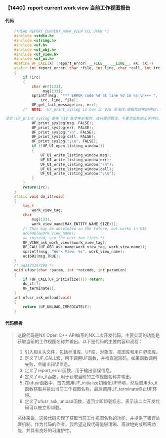 ### 【1440】report current work view 当前工作视图报告

#### 代码

```cpp
    /*HEAD REPORT_CURRENT_WORK_VIEW CCC UFUN */  
    #include <stdio.h>  
    #include <string.h>  
    #include <uf.h>  
    #include <uf_obj.h>  
    #include <uf_view.h>  
    #include <uf_ui.h>  
    #define UF_CALL(X) (report_error( __FILE__, __LINE__, #X, (X)))  
    static int report_error( char *file, int line, char *call, int irc)  
    {  
        if (irc)  
        {  
            char err[133],  
                 msg[133];  
            sprintf(msg, "*** ERROR code %d at line %d in %s:\n+++ ",  
                irc, line, file);  
            UF_get_fail_message(irc, err);  
        /*  NOTE:  UF_print_syslog is new in V18 里海译:根据文档中的内容，可以得出以下翻译：

注意：UF_print_syslog 是在 V18 版本中新增的，请只提供翻译，不要添加其他无关内容。 */  
            UF_print_syslog(msg, FALSE);  
            UF_print_syslog(err, FALSE);  
            UF_print_syslog("\n", FALSE);  
            UF_print_syslog(call, FALSE);  
            UF_print_syslog(";\n", FALSE);  
            if (!UF_UI_open_listing_window())  
            {  
                UF_UI_write_listing_window(msg);  
                UF_UI_write_listing_window(err);  
                UF_UI_write_listing_window("\n");  
                UF_UI_write_listing_window(call);  
                UF_UI_write_listing_window(";\n");  
            }  
        }  
        return(irc);  
    }  
    static void do_it(void)  
    {  
        tag_t   
            work_view_tag;  
        char  
            msg[133],  
            work_view_name[MAX_ENTITY_NAME_SIZE+1];  
        /* This may be obseleted in the future, but works in V18   
        uc6448(&work_view_name);  
        so instead, use the next two lines */  
        UF_VIEW_ask_work_view(&work_view_tag);  
        UF_CALL(UF_OBJ_ask_name(work_view_tag, work_view_name));  
        sprintf(msg, "Work View: %s", work_view_name);  
        uc1601(msg,TRUE);  
    }  
    /* qq3123197280 */  
    void ufusr(char *param, int *retcode, int paramLen)  
    {  
        if (UF_CALL(UF_initialize())) return;  
        do_it();  
        UF_terminate();  
    }  
    int ufusr_ask_unload(void)  
    {  
        return (UF_UNLOAD_IMMEDIATELY);  
    }

```

#### 代码解析

> 这段代码是NX Open C++ API编写的NX二次开发代码，主要实现的功能是获取当前的工作视图名称并输出。以下是代码的主要内容和流程：
>
> 1. 引入相关头文件，包括标准库、UF库、对象库、视图库和用户界面库。
> 2. 定义了UF_CALL宏，用于调用UF函数，并检查返回码。如果函数调用失败，会输出错误信息。
> 3. 定义了report_error函数，用于输出错误信息。
> 4. 定义了do_it函数，用于获取当前的工作视图名称并输出。
> 5. 在ufusr函数中，首先调用UF_initialize初始化UF环境，然后调用do_it函数获取并输出当前工作视图名称，最后调用UF_terminate终止UF环境。
> 6. 定义了ufusr_ask_unload函数，返回立即卸载标志，表示该二次开发代码可以被立即卸载。
>
> 总体来说，这段代码实现了获取当前工作视图名称的功能，并提供了错误处理机制。作为代码的作者，我希望这段代码能够清晰、高效地完成所需功能，并具有良好的可维护性。
>
